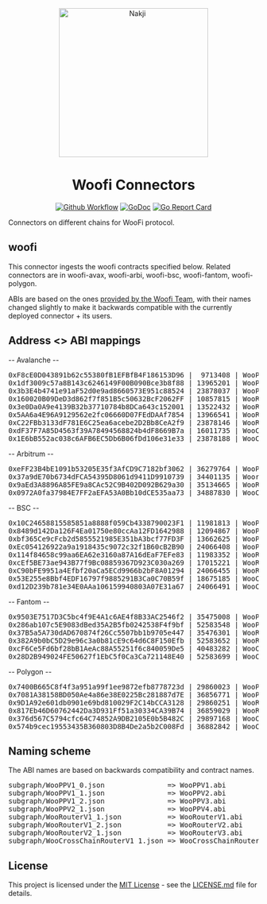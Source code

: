 <div align="center">
<a href="https://nakji.network"><img alt="Nakji" src="https://github.com/nakji-network/landing/raw/master/src/images/logo.svg" width="300" /></a>
<br/>
<strong></strong>
<h1>Woofi Connectors</h1>
</div>
<p align="center">
<a href="https://github.com/nakji-network/connector/actions/workflows/go.yml"><img alt="Github Workflow" src="https://github.com/nakji-network/connector/actions/workflows/go.yml/badge.svg" /></a>
<a href="https://godoc.org/github.com/nakji-network/connector"><img alt="GoDoc" src="https://godoc.org/github.com/nakji-network/connector?status.svg" /></a>
<a href="https://goreportcard.com/report/github.com/nakji-network/connector"><img alt="Go Report Card" src="https://goreportcard.com/badge/github.com/nakji-network/connector" /></a>
</p>

Connectors on different chains for WooFi protocol.

## woofi

This connector ingests the woofi contracts specified below. Related connectors are in woofi-avax, woofi-arbi, woofi-bsc, woofi-fantom, woofi-polygon.

ABIs are based on the ones [provided by the Woofi Team](https://github.com/woonetwork/woofi_subgraph/tree/main/abis), with their names changed slightly to make it backwards compatible with the currently deployed connector + its users.

## Address <> ABI mappings

-- Avalanche --

<pre>
0xF8cE0D043891b62c55380fB1EFBfB4F186153D96 |  9713408 | WooPPV1_1               | ABI: WooPPV3
0x1df3009c57a8B143c6246149F00B090Bce3b8f88 | 13965201 | WooPPV1_2               | ABI: WooPPV3
0x3b3E4b4741e91aF52d0e9ad8660573E951c88524 | 23878037 | WooPPV2_1               | ABI: WooPPV4
0x160020B09DeD3d862f7f851B5c50632BcF2062FF | 10857815 | WooRouterV1_1           | ABI: WooRouterV2
0x3e0Da0A9e4139B32b37710784b8DCa643c152001 | 13522432 | WooRouterV1_2           | ABI: WooRouterV2
0x5AA6a4E96A9129562e2fc06660D07FEdDAAf7854 | 13966541 | WooRouterV1_3           | ABI: WooRouterV2
0xC22FBb3133dF781E6C25ea6acebe2D2Bb8CeA2f9 | 23878146 | WooRouterV2_1           | ABI: WooRouterV3
0xdF37F7A85D4563f39A78494568824b4dF8669B7a | 16011735 | WooCrossChainRouterV1_1 | ABI: WooCrossChainRouterV1
0x1E6bB552ac038c6AFB6EC5Db6B06fDd106e31e33 | 23878188 | WooCrossChainRouterV1_2 | ABI: WooCrossChainRouterV1
</pre>

-- Arbitrum --

<pre>
0xeFF23B4bE1091b53205E35f3AfCD9C7182bf3062 | 36279764 | WooPPV2_2               | ABI: WooPPV4
0x37a9dE70b6734dFCA54395D8061d9411D9910739 | 34401135 | WooracleV2              | ABI: WooracleV2
0x9aEd3A8896A85FE9a8CAc52C9B402D092B629a30 | 35134665 | WooRouterV2_1           | ABI: WooRouterV3
0x0972A0fa37984E7FF2aEFA53A0Bb10dCE535aa73 | 34887830 | WooCrossChainRouterV1_1 | ABI: WooCrossChainRouterV1
</pre>

-- BSC --

<pre>
0x10C24658815585851a8888f059Cb4338790023F1 | 11981813 | WooPPV1_0               | ABI: WooPPV1
0x8489d142Da126F4Ea01750e80ccAa12FD1642988 | 12094867 | WooPPV1_1               | ABI: WooPPV2
0xbf365Ce9cFcb2d5855521985E351bA3bcf77FD3F | 13662625 | WooPPV1_2               | ABI: WooPPV3
0xEc054126922a9a1918435c9072c32f1B60cB2B90 | 24066408 | WooPPV2_1               | ABI: WooPPV4
0x114f84658c99aa6EA62e3160a87A16dEaF7EFe83 | 11983352 | WooRouterV1_1           | ABI: WooRouterV1
0xcEf5BE73ae943B77f9Bc08859367D923C030a269 | 17015221 | WooRouterV1_2           | ABI: WooRouterV2
0xC90bFE9951a4Efbf20aCa5ECd9966b2bF8A01294 | 24066455 | WooRouterV2_1           | ABI: WooRouterV3
0x53E255e8Bbf4EDF16797f9885291B3Ca0C70B59f | 18675185 | WooCrossChainRouterV1_1 | ABI: WooCrossChainRouterV1
0xd12D239b781e34E0AAa106159940803A07E31a67 | 24066491 | WooCrossChainRouterV1_2 | ABI: WooCrossChainRouterV1
</pre>

-- Fantom --

<pre>
0x9503E7517D3C5bc4f9E4A1c6AE4f8B33AC2546f2 | 35475008 | WooPPV1_1               | ABI: WooPPV3
0x286ab107c5E9083dBed35A2B5fb0242538F4f9bf | 52583548 | WooPPV2_1               | ABI: WooPPV4
0x37B5a5A730dAD670874f26Cc5507bb1b9705e447 | 35476301 | WooRouterV1_1           | ABI: WooRouterV2
0x382A9b0bC5D29e96c3a0b81cE9c64d6C8F150Efb | 52583652 | WooRouterV2_1           | ABI: WooRouterV3
0xcF6Ce5Fd6bf28bB1AeAc88A55251f6c840059De5 | 40483282 | WooCrossChainRouterV1_1 | ABI: WooCrossChainRouterV1
0x28D2B949024FE50627f1EbC5f0Ca3Ca721148E40 | 52583699 | WooCrossChainRouterV1_2 | ABI: WooCrossChainRouterV1
</pre>

-- Polygon --

<pre>
0x7400B665C8f4f3a951a99f1ee9872efb8778723d | 29860023 | WooPPV1_1               | ABI: WooPPV3
0x7081A38158BD050Ae4a86e38E0225Bc281887d7E | 36856771 | WooPPV2_1               | ABI: WooPPV4
0x9D1A92e601db0901e69bd810029F2C14bCCA3128 | 29860251 | WooRouterV1_1           | ABI: WooRouterV2
0x817Eb46D60762442Da3D931Ff51a30334CA39B74 | 36859029 | WooRouterV2_1           | ABI: WooRouterV3
0x376d567C5794cfc64C74852A9DB2105E0b5B482C | 29897168 | WooCrossChainRouterV1_1 | ABI: WooCrossChainRouterV1
0x574b9cec19553435B360803D8B4De2a5b2C008Fd | 36882842 | WooCrossChainRouterV1_2 | ABI: WooCrossChainRouterV1
</pre>

## Naming scheme

The ABI names are based on backwards compatibility and contract names.

<pre>
subgraph/WooPPV1_0.json               => WooPPV1.abi
subgraph/WooPPV1_1.json               => WooPPV2.abi
subgraph/WooPPV1_2.json               => WooPPV3.abi
subgraph/WooPPV2_1.json               => WooPPV4.abi
subgraph/WooRouterV1_1.json           => WooRouterV1.abi
subgraph/WooRouterV1_2.json           => WooRouterV2.abi
subgraph/WooRouterV2_1.json           => WooRouterV3.abi
subgraph/WooCrossChainRouterV1_1.json => WooCrossChainRouterV1.abi
</pre>

## License

This project is licensed under the [MIT License](https://opensource.org/licenses/MIT) - see the [LICENSE.md](LICENSE.md) file for details.